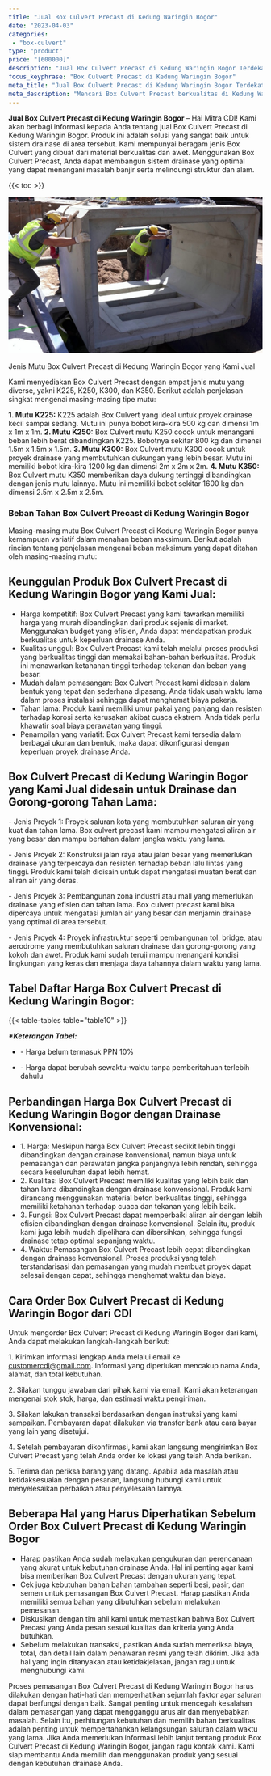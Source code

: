 ```yaml
---
title: "Jual Box Culvert Precast di Kedung Waringin Bogor"
date: "2023-04-03"
categories:
 - "box-culvert"
type: "product"
price: "[600000]"
description: "Jual Box Culvert Precast di Kedung Waringin Bogor Terdekat. Box Culvert Precast unggulan untuk kebutuhan konstruksi dengan performa optimal. Segera dapatkan informasi detail."
focus_keyphrase: "Box Culvert Precast di Kedung Waringin Bogor"
meta_title: "Jual Box Culvert Precast di Kedung Waringin Bogor Terdekat - CDI"
meta_description: "Mencari Box Culvert Precast berkualitas di Kedung Waringin Bogor? Kami adalah solusi tepat dengan penawaran kompetitif. Klik untuk penawaran istimewa."
---
```


**Jual Box Culvert Precast di Kedung Waringin Bogor** – Hai Mitra CDI! Kami akan berbagi informasi kepada Anda tentang jual Box Culvert Precast di Kedung Waringin Bogor. Produk ini adalah solusi yang sangat baik untuk sistem drainase di area tersebut. Kami mempunyai beragam jenis Box Culvert yang dibuat dari material berkualitas dan awet. Menggunakan Box Culvert Precast, Anda dapat membangun sistem drainase yang optimal yang dapat menangani masalah banjir serta melindungi struktur dan alam.

{{< toc >}}

![Jual Box Culvert Precast di Kedung Waringin Bogor](/images/box-culvert/box-culvert-14.jpg)

Jenis Mutu Box Culvert Precast di Kedung Waringin Bogor yang Kami Jual

Kami menyediakan Box Culvert Precast dengan empat jenis mutu yang diverse, yakni K225, K250, K300, dan K350. Berikut adalah penjelasan singkat mengenai masing-masing tipe mutu:

**1\. Mutu K225:** K225 adalah Box Culvert yang ideal untuk proyek drainase kecil sampai sedang. Mutu ini punya bobot kira-kira 500 kg dan dimensi 1m x 1m x 1m.
**2\. Mutu K250:** Box Culvert mutu K250 cocok untuk menangani beban lebih berat dibandingkan K225. Bobotnya sekitar 800 kg dan dimensi 1.5m x 1.5m x 1.5m.
**3\. Mutu K300:** Box Culvert mutu K300 cocok untuk proyek drainase yang membutuhkan dukungan yang lebih besar. Mutu ini memiliki bobot kira-kira 1200 kg dan dimensi 2m x 2m x 2m.
**4\. Mutu K350:** Box Culvert mutu K350 memberikan daya dukung tertinggi dibandingkan dengan jenis mutu lainnya. Mutu ini memiliki bobot sekitar 1600 kg dan dimensi 2.5m x 2.5m x 2.5m.

### Beban Tahan Box Culvert Precast di Kedung Waringin Bogor

Masing-masing mutu Box Culvert Precast di Kedung Waringin Bogor punya kemampuan variatif dalam menahan beban maksimum. Berikut adalah rincian tentang penjelasan mengenai beban maksimum yang dapat ditahan oleh masing-masing mutu: 

## Keunggulan Produk Box Culvert Precast di Kedung Waringin Bogor yang Kami Jual:

*   Harga kompetitif: Box Culvert Precast yang kami tawarkan memiliki harga yang murah dibandingkan dari produk sejenis di market. Menggunakan budget yang efisien, Anda dapat mendapatkan produk berkualitas untuk keperluan drainase Anda.
*   Kualitas unggul: Box Culvert Precast kami telah melalui proses produksi yang berkualitas tinggi dan memakai bahan-bahan berkualitas. Produk ini menawarkan ketahanan tinggi terhadap tekanan dan beban yang besar.
*   Mudah dalam pemasangan: Box Culvert Precast kami didesain dalam bentuk yang tepat dan sederhana dipasang. Anda tidak usah waktu lama dalam proses instalasi sehingga dapat menghemat biaya pekerja.
*   Tahan lama: Produk kami memiliki umur pakai yang panjang dan resisten terhadap korosi serta kerusakan akibat cuaca ekstrem. Anda tidak perlu khawatir soal biaya perawatan yang tinggi.
*   Penampilan yang variatif: Box Culvert Precast kami tersedia dalam berbagai ukuran dan bentuk, maka dapat dikonfigurasi dengan keperluan proyek drainase Anda.

## Box Culvert Precast di Kedung Waringin Bogor yang Kami Jual didesain untuk Drainase dan Gorong-gorong Tahan Lama:

\- Jenis Proyek 1: Proyek saluran kota yang membutuhkan saluran air yang kuat dan tahan lama. Box culvert precast kami mampu mengatasi aliran air yang besar dan mampu bertahan dalam jangka waktu yang lama.

\- Jenis Proyek 2: Konstruksi jalan raya atau jalan besar yang memerlukan drainase yang terpercaya dan resisten terhadap beban lalu lintas yang tinggi. Produk kami telah didisain untuk dapat mengatasi muatan berat dan aliran air yang deras.

\- Jenis Proyek 3: Pembangunan zona industri atau mall yang memerlukan drainase yang efisien dan tahan lama. Box culvert precast kami bisa dipercaya untuk mengatasi jumlah air yang besar dan menjamin drainase yang optimal di area tersebut.

\- Jenis Proyek 4: Proyek infrastruktur seperti pembangunan tol, bridge, atau aerodrome yang membutuhkan saluran drainase dan gorong-gorong yang kokoh dan awet. Produk kami sudah teruji mampu menangani kondisi lingkungan yang keras dan menjaga daya tahannya dalam waktu yang lama.

## Tabel Daftar Harga Box Culvert Precast di Kedung Waringin Bogor:

{{< table-tables table="table10" >}}

**_\*Keterangan Tabel:_**

*   \- Harga belum termasuk PPN 10%

*   \- Harga dapat berubah sewaktu-waktu tanpa pemberitahuan terlebih dahulu

## Perbandingan Harga Box Culvert Precast di Kedung Waringin Bogor dengan Drainase Konvensional:

*   1\. Harga: Meskipun harga Box Culvert Precast sedikit lebih tinggi dibandingkan dengan drainase konvensional, namun biaya untuk pemasangan dan perawatan jangka panjangnya lebih rendah, sehingga secara keseluruhan dapat lebih hemat.
*   2\. Kualitas: Box Culvert Precast memiliki kualitas yang lebih baik dan tahan lama dibandingkan dengan drainase konvensional. Produk kami dirancang menggunakan material beton berkualitas tinggi, sehingga memiliki ketahanan terhadap cuaca dan tekanan yang lebih baik.
*   3\. Fungsi: Box Culvert Precast dapat memperbaiki aliran air dengan lebih efisien dibandingkan dengan drainase konvensional. Selain itu, produk kami juga lebih mudah dipelihara dan dibersihkan, sehingga fungsi drainase tetap optimal sepanjang waktu.
*   4\. Waktu: Pemasangan Box Culvert Precast lebih cepat dibandingkan dengan drainase konvensional. Proses produksi yang telah terstandarisasi dan pemasangan yang mudah membuat proyek dapat selesai dengan cepat, sehingga menghemat waktu dan biaya.

## Cara Order Box Culvert Precast di Kedung Waringin Bogor dari CDI

Untuk mengorder Box Culvert Precast di Kedung Waringin Bogor dari kami, Anda dapat melakukan langkah-langkah berikut:

1\.  Kirimkan informasi lengkap Anda melalui email ke customercdi@gmail.com. Informasi yang diperlukan mencakup nama Anda, alamat, dan total kebutuhan.

2\.  Silakan tunggu jawaban dari pihak kami via email. Kami akan keterangan mengenai stok stok, harga, dan estimasi waktu pengiriman.

3\.  Silakan lakukan transaksi berdasarkan dengan instruksi yang kami sampaikan. Pembayaran dapat dilakukan via transfer bank atau cara bayar yang lain yang disetujui.

4\.  Setelah pembayaran dikonfirmasi, kami akan langsung mengirimkan Box Culvert Precast yang telah Anda order ke lokasi yang telah Anda berikan.

5\.  Terima dan periksa barang yang datang. Apabila ada masalah atau ketidaksesuaian dengan pesanan, langsung hubungi kami untuk menyelesaikan perbaikan atau penyelesaian lainnya.

## Beberapa Hal yang Harus Diperhatikan Sebelum Order Box Culvert Precast di Kedung Waringin Bogor

*   Harap pastikan Anda sudah melakukan pengukuran dan perencanaan yang akurat untuk kebutuhan drainase Anda. Hal ini penting agar kami bisa memberikan Box Culvert Precast dengan ukuran yang tepat.
*   Cek juga kebutuhan bahan bahan tambahan seperti besi, pasir, dan semen untuk pemasangan Box Culvert Precast. Harap pastikan Anda memiliki semua bahan yang dibutuhkan sebelum melakukan pemesanan.
*   Diskusikan dengan tim ahli kami untuk memastikan bahwa Box Culvert Precast yang Anda pesan sesuai kualitas dan kriteria yang Anda butuhkan.
*   Sebelum melakukan transaksi, pastikan Anda sudah memeriksa biaya, total, dan detail lain dalam penawaran resmi yang telah dikirim. Jika ada hal yang ingin ditanyakan atau ketidakjelasan, jangan ragu untuk menghubungi kami.

Proses pemasangan Box Culvert Precast di Kedung Waringin Bogor harus dilakukan dengan hati-hati dan memperhatikan sejumlah faktor agar saluran dapat berfungsi dengan baik. Sangat penting untuk mencegah kesalahan dalam pemasangan yang dapat mengganggu arus air dan menyebabkan masalah. Selain itu, perhitungan kebutuhan dan memilih bahan berkualitas adalah penting untuk mempertahankan kelangsungan saluran dalam waktu yang lama. Jika Anda memerlukan informasi lebih lanjut tentang produk Box Culvert Precast di Kedung Waringin Bogor, jangan ragu kontak kami. Kami siap membantu Anda memilih dan menggunakan produk yang sesuai dengan kebutuhan drainase Anda.